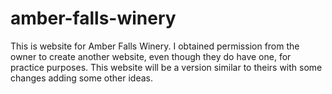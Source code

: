 # amber-falls-winery
This is website for Amber Falls Winery. I obtained permission from the owner to create another website, even though they do have one, for practice purposes. This website will be a version similar to theirs with some changes adding some other ideas.
